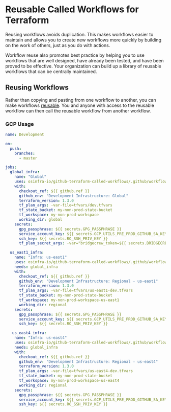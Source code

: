# Reusable Called Workflows for Terraform

Reusing workflows avoids duplication. This makes workflows easier to maintain and allows you to create new workflows
more quickly by building on the work of others, just as you do with actions.

Workflow reuse also promotes best practice by helping you to use workflows that are well designed, have already been
tested, and have been proved to be effective. Your organization can build up a library of reusable workflows that can
be centrally maintained.

## Reusing Workflows

Rather than copying and pasting from one workflow to another, you can make workflows [reusable](https://docs.github.com/en/actions/learn-github-actions/reusing-workflows). You and anyone with access to the reusable workflow can then call the reusable workflow from another workflow.

### GCP Usage

```yaml
name: Development

on:
  push:
    branches:
      - master

jobs:
  global_infra:
    name: "Global"
    uses: osinfra-io/github-terraform-called-workflows/.github/workflows/gcp-plan-and-apply-called.yml@v1.0.0
    with:
      checkout_ref: ${{ github.ref }}
      github_env: "Development Infrastructure: Global"
      terraform_version: 1.3.0
      tf_plan_args: -var-file=tfvars/dev.tfvars
      tf_state_bucket: my-non-prod-state-bucket
      tf_workspace: my-non-prod-workspace
      working_dir: global
    secrets:
      gpg_passphrase: ${{ secrets.GPG_PASSPHRASE }}
      service_account_key: ${{ secrets.GCP_UTILS_PRE_PROD_GITHUB_SA_KEY }}
      ssh_key: ${{ secrets.RO_SSH_PRIV_KEY }}
      tf_plan_secret_args: -var="bridgecrew_token=${{ secrets.BRIDGECREW_TOKEN }}"

  us_east1_infra:
    name: "Infra: us-east1"
    uses: osinfra-io/github-terraform-called-workflows/.github/workflows/gcp-plan-and-apply-called.yml@v1.0.0
    needs: global_infra
    with:
      checkout_ref: ${{ github.ref }}
      github_env: "Development Infrastructure: Regional - us-east1"
      terraform_version: 1.3.0
      tf_plan_args: -var-file=tfvars/us-east1-dev.tfvars
      tf_state_bucket: my-non-prod-state-bucket
      tf_workspace: my-non-prod-workspace-us-east1
      working_dir: regional
    secrets:
      gpg_passphrase: ${{ secrets.GPG_PASSPHRASE }}
      service_account_key: ${{ secrets.GCP_UTILS_PRE_PROD_GITHUB_SA_KEY }}
      ssh_key: ${{ secrets.RO_SSH_PRIV_KEY }}

   us_east4_infra:
    name: "Infra: us-east4"
    uses: osinfra-io/github-terraform-called-workflows/.github/workflows/gcp-plan-and-apply-called.yml@v1.0.0
    needs: global_infra
    with:
      checkout_ref: ${{ github.ref }}
      github_env: "Development Infrastructure: Regional - us-east4"
      terraform_version: 1.3.0
      tf_plan_args: -var-file=tfvars/us-east4-dev.tfvars
      tf_state_bucket: my-non-prod-state-bucket
      tf_workspace: my-non-prod-workspace-us-east4
      working_dir: regional
    secrets:
      gpg_passphrase: ${{ secrets.GPG_PASSPHRASE }}
      service_account_key: ${{ secrets.GCP_UTILS_PRE_PROD_GITHUB_SA_KEY }}
      ssh_key: ${{ secrets.RO_SSH_PRIV_KEY }}
```
